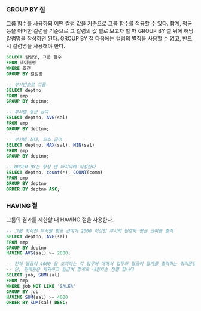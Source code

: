 ### **GROUP BY 절**

그룹 함수를 사용하되 어떤 칼럼 값을 기준으로 그룹 함수를 적용할 수 있다. 합계, 평균 등을 어떠한 컬럼을 기준으로 그 칼럼의 값 별로 보고자 할 때 GROUP BY 절 뒤에 해당 칼럼명을 작성하면 된다. GROUP BY 절 다음에는 컬럼의 별칭을 사용할 수 없고, 반드시 컬럼명을 사용해야 한다.

```sql
SELECT 컬럼명, 그룹 함수
FROM 테이블명
WHERE 조건
GROUP BY 컬럼명

-- 부서번호로 그룹
SELECT deptno
FROM emp
GROUP BY deptno;

-- 부서별 평균 급여
SELECT deptno, AVG(sal)
FROM emp
GROUP BY deptno;

-- 부서별 최대, 최소 급여
SELECT deptno, MAX(sal), MIN(sal)
FROM emp
GROUP BY deptno;

-- ORDER BY는 항상 맨 마지막에 작성한다
SELECT deptno, count(*), COUNT(comm)
FROM emp
GROUP BY deptno
ORDER BY deptno ASC;
```

### **HAVING 절**

그룹의 결과를 제한할 때 HAVING 절을 사용한다.

```sql
-- 그룹 지어진 부서별 평균 급여가 2000 이상인 부서의 번호와 평균 급여를 출력
SELECT deptno, AVG(sal)
FROM emp
GROUP BY deptno
HAVING AVG(sal) >= 2000;

-- 전체 월급이 4000 을 초과하는 각 업무에 대해서 업무와 월급여 합계를 출력하는 쿼리문을 작성
-- 단, 판매원은 제외하고 월급여 합계로 내림차순 정렬 합니다
SELECT job, SUM(sal)
FROM emp
WHERE job NOT LIKE 'SALE%'
GROUP BY job
HAVING SUM(sal) >= 4000
ORDER BY SUM(sal) DESC;
```
